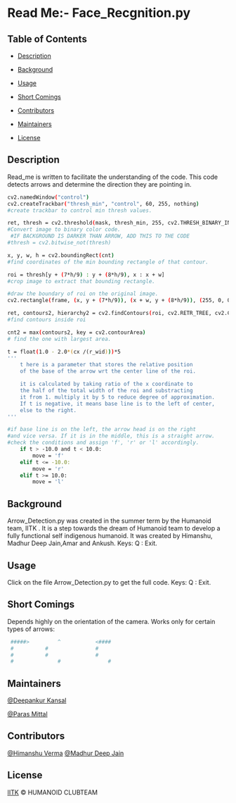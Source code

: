 # Read Me:- Face_Recgnition.py
 
  

## Table of Contents

  
- [Description](#dscription)

  

- [Background](#background) 
- [Usage](#sage)
- [Short Comings](#shortcomings)  
- [Contributors](#contributors)
- [Maintainers](#maintainers)
- [License](#license) 


 ## Description
 Read_me is written to facilitate the understanding of the code.
This code detects arrows and determine the direction they
are pointing in. 
```sh
cv2.namedWindow("control")
cv2.createTrackbar("thresh_min", "control", 60, 255, nothing)
#create trackbar to control min thresh values.
```
```sh
ret, thresh = cv2.threshold(mask, thresh_min, 255, cv2.THRESH_BINARY_INV)
#Convert image to binary color code.	 
 #IF BACKGROUND IS DARKER THAN ARROW, ADD THIS TO THE CODE
#thresh = cv2.bitwise_not(thresh)
```
```sh
x, y, w, h = cv2.boundingRect(cnt)
#find coordinates of the min bounding rectangle of that contour.
```
```sh
roi = thresh[y + (7*h/9) : y + (8*h/9), x : x + w]
#crop image to extract that bounding rectangle.
```
```sh
#draw the boundary of roi on the original image.
cv2.rectangle(frame, (x, y + (7*h/9)), (x + w, y + (8*h/9)), (255, 0, 0) 2)
```
```sh
ret, contours2, hierarchy2 = cv2.findContours(roi, cv2.RETR_TREE, cv2.CHAIN_APPROX_SIMPLE
#find contours inside roi
```
```sh
cnt2 = max(contours2, key = cv2.contourArea)
# find the one with largest area.
```
```sh
t = float(1.0 - 2.0*(cx /(r_wid)))*5
'''
	t here is a parameter that stores the relative position 
	of the base of the arrow wrt the center line of the roi.

	it is calculated by taking ratio of the x coordinate to
	the half of the total width of the roi and substracting 
	it from 1. multiply it by 5 to reduce degree of approximation.
	If t is negative, it means base line is to the left of center,
	else to the right.
'''
```
```sh
#if base line is on the left, the arrow head is on the right
#and vice versa. If it is in the middle, this is a straight arrow.
#check the conditions and assign 'f', 'r' or 'l' accordingly.
	if t > -10.0 and t < 10.0:
		move = 'f'
	elif t <= -10.0:
		move = 'r'
	elif t >= 10.0:
		move = 'l'
```
## Background  
Arrow_Detection.py was created in the summer term by the Humanoid team, IITK .
It is a step towards the dream of Humanoid team to develop a fully functional self indigenous humanoid.
It was created by Himanshu, Madhur Deep Jain,Amar and Ankush.
Keys:  Q     : Exit.

## Usage  
Click on the file Arrow_Detection.py to get the full code.
Keys:     Q     : Exit.
## Short Comings
Depends highly on the orientation of the camera.
Works only for certain types of arrows:		
```sh
 #####>         ^           <####
 #	        #               #  
 #	        #               #
 #              #               #
 ```
## Maintainers  
[@Deepankur Kansal](https://github.com/DeepankurK)

[@Paras Mittal](https://github.com/Paras69/)

## Contributors
[@Himanshu Verma](https://github.com/himanshu11235)
[@Madhur Deep Jain](https://github.com/madhurdeepjain?fbclid=IwAR3c1uZx80FQGu-BakDqOjhv8uaLuzYapbOyFGdw9eB8YyjvEVmleAXwnqo)
## License
[IITK](LICENSE) © HUMANOID CLUBTEAM

